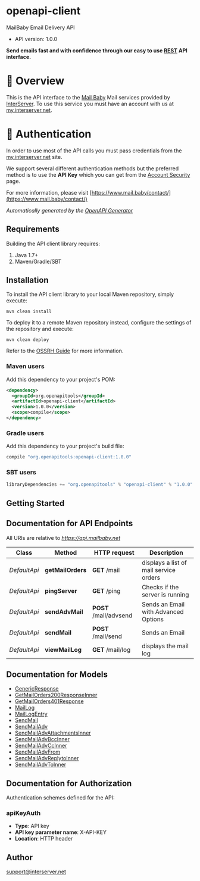 # openapi-client

MailBaby Email Delivery API
- API version: 1.0.0

**Send emails fast and with confidence through our easy to use [REST](https://en.wikipedia.org/wiki/Representational_state_transfer) API interface.**


# 📌 Overview

This is the API interface to the [Mail Baby](https//mail.baby/) Mail services provided by [InterServer](https://www.interserver.net). To use this service you must have an account with us at [my.interserver.net](https://my.interserver.net).


# 🔐 Authentication

In order to use most of the API calls you must pass credentials from the [my.interserver.net](https://my.interserver.net/) site.  

We support several different authentication methods but the preferred method is to use the **API Key** which you can get from the [Account Security](https://my.interserver.net/account_security) page.


  For more information, please visit [https://www.mail.baby/contact/](https://www.mail.baby/contact/)

*Automatically generated by the [OpenAPI Generator](https://openapi-generator.tech)*

## Requirements

Building the API client library requires:
1. Java 1.7+
2. Maven/Gradle/SBT

## Installation

To install the API client library to your local Maven repository, simply execute:

```shell
mvn clean install
```

To deploy it to a remote Maven repository instead, configure the settings of the repository and execute:

```shell
mvn clean deploy
```

Refer to the [OSSRH Guide](http://central.sonatype.org/pages/ossrh-guide.html) for more information.

### Maven users

Add this dependency to your project's POM:

```xml
<dependency>
  <groupId>org.openapitools</groupId>
  <artifactId>openapi-client</artifactId>
  <version>1.0.0</version>
  <scope>compile</scope>
</dependency>
```

### Gradle users

Add this dependency to your project's build file:

```groovy
compile "org.openapitools:openapi-client:1.0.0"
```

### SBT users

```scala
libraryDependencies += "org.openapitools" % "openapi-client" % "1.0.0"
```

## Getting Started

## Documentation for API Endpoints

All URIs are relative to *https://api.mailbaby.net*

Class | Method | HTTP request | Description
------------ | ------------- | ------------- | -------------
*DefaultApi* | **getMailOrders** | **GET** /mail | displays a list of mail service orders
*DefaultApi* | **pingServer** | **GET** /ping | Checks if the server is running
*DefaultApi* | **sendAdvMail** | **POST** /mail/advsend | Sends an Email with Advanced Options
*DefaultApi* | **sendMail** | **POST** /mail/send | Sends an Email
*DefaultApi* | **viewMailLog** | **GET** /mail/log | displays the mail log


## Documentation for Models

 - [GenericResponse](GenericResponse.md)
 - [GetMailOrders200ResponseInner](GetMailOrders200ResponseInner.md)
 - [GetMailOrders401Response](GetMailOrders401Response.md)
 - [MailLog](MailLog.md)
 - [MailLogEntry](MailLogEntry.md)
 - [SendMail](SendMail.md)
 - [SendMailAdv](SendMailAdv.md)
 - [SendMailAdvAttachmentsInner](SendMailAdvAttachmentsInner.md)
 - [SendMailAdvBccInner](SendMailAdvBccInner.md)
 - [SendMailAdvCcInner](SendMailAdvCcInner.md)
 - [SendMailAdvFrom](SendMailAdvFrom.md)
 - [SendMailAdvReplytoInner](SendMailAdvReplytoInner.md)
 - [SendMailAdvToInner](SendMailAdvToInner.md)


## Documentation for Authorization

Authentication schemes defined for the API:
### apiKeyAuth

- **Type**: API key
- **API key parameter name**: X-API-KEY
- **Location**: HTTP header


## Author

support@interserver.net

